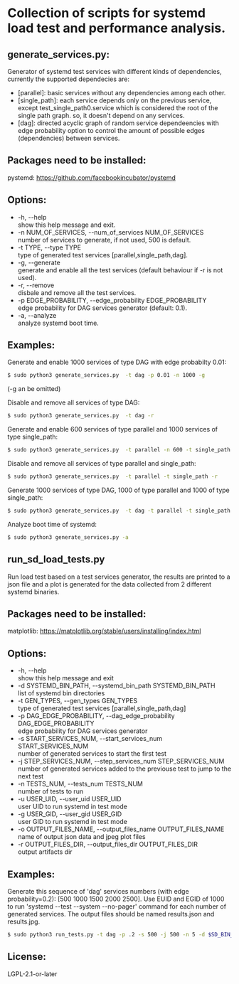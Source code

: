 # Collection of scripts for systemd load test and performance analysis.

## generate_services.py:

Generator of systemd test services with different kinds of dependencies, currently the supported dependecies are:
- [parallel]: basic services without any dependencies among each other.
- [single_path]: each service depends only on the previous service, 
except test_single_path0.service which is considered the root of the single path graph.
so, it doesn't depend on any services. 
- [dag]: directed acyclic graph of random service dependeencies with edge probability option to control the
amount of possible edges (dependencies) between services.

## Packages need to be installed:
pystemd: https://github.com/facebookincubator/pystemd 

## Options:
-  -h, --help  
                        show this help message and exit.
-  -n NUM_OF_SERVICES, --num_of_services NUM_OF_SERVICES  
                        number of services to generate, if not used, 500 is default.
-  -t TYPE, --type TYPE  
                        type of generated test services [parallel,single_path,dag].
-  -g, --generate  
                        generate and enable all the test services (default behaviour if -r is not used).
-  -r, --remove  
                        disbale and remove all the test services.
-  -p EDGE_PROBABILITY, --edge_probability EDGE_PROBABILITY  
                        edge probability for DAG services generator (default: 0.1).
-  -a, --analyze  
                        analyze systemd boot time.

## Examples:
Generate and enable 1000 services of type DAG with edge probabilty 0.01:
```sh
$ sudo python3 generate_services.py  -t dag -p 0.01 -n 1000 -g
```
(-g an be omitted)

Disable and remove all services of type DAG:
```sh
$ sudo python3 generate_services.py  -t dag -r
```
Generate and enable 600 services of type parallel and 1000 services of type single_path:
```sh
$ sudo python3 generate_services.py  -t parallel -n 600 -t single_path -n 1000 
```
Disable and remove all services of type parallel and single_path:
```sh
$ sudo python3 generate_services.py  -t parallel -t single_path -r
```
Generate 1000 services of type DAG, 1000 of type parallel and 1000 of type single_path:
```sh
$ sudo python3 generate_services.py  -t dag -t parallel -t single_path -n 1000
```
Analyze boot time of systemd:
```sh
$ sudo python3 generate_services.py -a
```

## run_sd_load_tests.py

Run load test based on a test services generator, the results are printed to a json file 
and a plot is generated for the data collected from 2 different systemd binaries. 

## Packages need to be installed:
matplotlib: https://matplotlib.org/stable/users/installing/index.html

## Options:
-  -h, --help  
                        show this help message and exit
-  -d SYSTEMD_BIN_PATH, --systemd_bin_path SYSTEMD_BIN_PATH  
                        list of systemd bin directories
-  -t GEN_TYPES, --gen_types GEN_TYPES  
                        type of generated test services [parallel,single_path,dag]
-  -p DAG_EDGE_PROBABILITY, --dag_edge_probability DAG_EDGE_PROBABILITY  
                        edge probability for DAG services generator
-  -s START_SERVICES_NUM, --start_services_num START_SERVICES_NUM  
                        number of generated services to start the first test
-  -j STEP_SERVICES_NUM, --step_services_num STEP_SERVICES_NUM  
                        number of generated services added to the previouse test to jump to the next test
-  -n TESTS_NUM, --tests_num TESTS_NUM  
                        number of tests to run
-  -u USER_UID, --user_uid USER_UID  
                        user UID to run systemd in test mode
-  -g USER_GID, --user_gid USER_GID  
                        user GID to run systemd in test mode
-  -o OUTPUT_FILES_NAME, --output_files_name OUTPUT_FILES_NAME  
                        name of output json data and jpeg plot files
-  -r OUTPUT_FILES_DIR, --output_files_dir OUTPUT_FILES_DIR  
                        output artifacts dir

## Examples:
Generate this sequence of 'dag' services numbers (with edge probability=0.2): [500 1000 1500 2000 2500].
Use EUID and EGID of 1000 to run 'systemd --test --system --no-pager' command for each number of 
generated services. The output files should be named results.json and results.jpg.
```sh
$ sudo python3 run_tests.py -t dag -p .2 -s 500 -j 500 -n 5 -d $SD_BIN_PATH1/systemd -d $SD_BIN_PATH2/systemd -o results -r $OUTPUT_DIR -u 1000 -g 1000
```

## License:
LGPL-2.1-or-later

